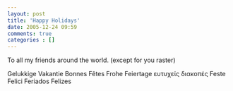 ```yaml
---
layout: post
title: 'Happy Holidays'
date: 2005-12-24 09:59
comments: true
categories : []
---  
```


To all my friends around the world. (except for you raster)

Gelukkige Vakantie
Bonnes Fêtes
Frohe Feiertage
ευτυχείς διακοπές
Feste Felici
Feriados Felizes


